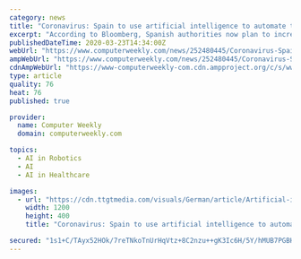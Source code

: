 ```yaml
---
category: news
title: "Coronavirus: Spain to use artificial intelligence to automate testing"
excerpt: "According to Bloomberg, Spanish authorities now plan to increase daily testing from about 20,000 a day to 80,000, by using four robots to apply artificial intelligence (AI) to testing. Speaking at a conference on Saturday 21 March, Raquel Yotti, head of Madrid’s health institute, said: “A plan to automate tests through robots has already ..."
publishedDateTime: 2020-03-23T14:34:00Z
webUrl: "https://www.computerweekly.com/news/252480445/Coronavirus-Spain-to-use-Artificial-intelligence-to-automate-testing"
ampWebUrl: "https://www.computerweekly.com/news/252480445/Coronavirus-Spain-to-use-Artificial-intelligence-to-automate-testing?amp=1"
cdnAmpWebUrl: "https://www-computerweekly-com.cdn.ampproject.org/c/s/www.computerweekly.com/news/252480445/Coronavirus-Spain-to-use-Artificial-intelligence-to-automate-testing?amp=1"
type: article
quality: 76
heat: 76
published: true

provider:
  name: Computer Weekly
  domain: computerweekly.com

topics:
  - AI in Robotics
  - AI
  - AI in Healthcare

images:
  - url: "https://cdn.ttgtmedia.com/visuals/German/article/Artificial-intelligence-robot-datacenter-adobe.jpg"
    width: 1200
    height: 400
    title: "Coronavirus: Spain to use artificial intelligence to automate testing"

secured: "1s1+C/TAyx52HOk/7reTNkoTnUrHqVtz+8C2nzu++gK3Ic6H/5Y/hMUB7PGBHC4TDFFbNnH+voEvG/rN6IEzv7J4Jg7clFNQDDwNM0/apSUVb8A71a3PCmvW/ZdEMhlLD67CYUaLUb6cZLuQFwbBih8YzVSBIitXoU6bE8uK1uQl8m4mr+ROmsTMz0T2PYLZwdDaJlTN18pFSQ3X2rtNyCPJlQoqoAHZR9yntn3DrRj1rPfJHu2gNN2Z3WxDo+hmoATb3zf+X3nvFLJBNK7IcSskEUIxfk2wnnOKaWKrM3nR0r6g9sIhGARsSD1I9gi+;55mfqcGKb9PrlvFr2VeQsw=="
---
```


